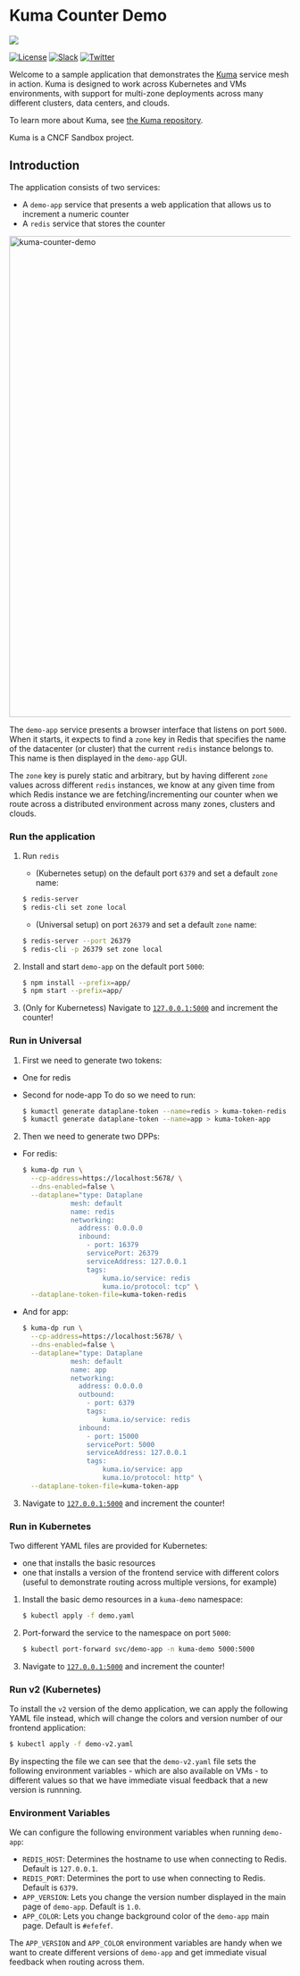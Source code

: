 # Kuma Counter Demo

[![][kuma-logo]][kuma-url]

[![License](https://img.shields.io/badge/License-Apache%202.0-blue.svg)](https://github.com/kumahq/kuma/blob/master/LICENSE)
[![Slack](https://chat.kuma.io/badge.svg)](https://chat.kuma.io/)
[![Twitter](https://img.shields.io/twitter/follow/KumaMesh.svg?style=social&label=Follow)](https://twitter.com/intent/follow?screen_name=KumaMesh)

Welcome to a sample application that demonstrates the [Kuma](https://kuma.io) service mesh in action. Kuma is designed to work across Kubernetes and VMs environments, with support for multi-zone deployments across many different clusters, data centers, and clouds.

To learn more about Kuma, see [the Kuma repository](https://github.com/kumahq/kuma).

Kuma is a CNCF Sandbox project.

## Introduction

The application consists of two services: 

- A `demo-app` service that presents a web application that allows us to increment a numeric counter 
- A `redis` service that stores the counter

<img width="861" alt="kuma-counter-demo" src="https://user-images.githubusercontent.com/964813/124640078-c5efce00-de41-11eb-9513-4e11b88ca64c.png">

The `demo-app` service presents a browser interface that listens on port `5000`. When it starts, it expects to find a `zone` key in Redis that specifies the name of the datacenter (or cluster) that the current `redis` instance belongs to. This name is then displayed in the `demo-app` GUI.

The `zone` key is purely static and arbitrary, but by having different `zone` values across different `redis` instances, we know at any given time from which Redis instance we are fetching/incrementing our counter when we route across a distributed environment across many zones, clusters and clouds.

### Run the application

1.  Run `redis` 

    - (Kubernetes setup) on the default port `6379`  and set a default `zone` name:

    ```sh
    $ redis-server
    $ redis-cli set zone local
    ```

    - (Universal setup) on port `26379` and set a default `zone` name:

     ```sh
    $ redis-server --port 26379
    $ redis-cli -p 26379 set zone local
    ```

2.  Install and start `demo-app` on the default port `5000`:

    ```sh
    $ npm install --prefix=app/
    $ npm start --prefix=app/
    ```

3.  (Only for Kubernetess) Navigate to [`127.0.0.1:5000`](http://127.0.0.1:5000) and increment the counter!


### Run in Universal

1. First we need to generate two tokens:
 - One for redis
 - Second for node-app
To do so we need to run:

    ```sh
    $ kumactl generate dataplane-token --name=redis > kuma-token-redis
    $ kumactl generate dataplane-token --name=app > kuma-token-app
    ```

2. Then we need to generate two DPPs:
- For redis:

    ```sh
    $ kuma-dp run \
      --cp-address=https://localhost:5678/ \
      --dns-enabled=false \
      --dataplane="type: Dataplane
                mesh: default
                name: redis
                networking: 
                  address: 0.0.0.0
                  inbound: 
                    - port: 16379
                    servicePort: 26379
                    serviceAddress: 127.0.0.1
                    tags: 
                        kuma.io/service: redis
                        kuma.io/protocol: tcp" \
      --dataplane-token-file=kuma-token-redis

    ```


- And for app:

    ```sh
    $ kuma-dp run \
      --cp-address=https://localhost:5678/ \
      --dns-enabled=false \
      --dataplane="type: Dataplane
                mesh: default
                name: app
                networking: 
                  address: 0.0.0.0
                  outbound:
                    - port: 6379
                    tags:
                        kuma.io/service: redis
                  inbound: 
                    - port: 15000
                    servicePort: 5000
                    serviceAddress: 127.0.0.1
                    tags: 
                        kuma.io/service: app
                        kuma.io/protocol: http" \
      --dataplane-token-file=kuma-token-app
    ```

3.  Navigate to [`127.0.0.1:5000`](http://127.0.0.1:5000) and increment the counter!

### Run in Kubernetes

Two different YAML files are provided for Kubernetes:

- one that installs the basic resources
- one that installs a version of the frontend service with different colors (useful to demonstrate routing across multiple versions, for example)

1.  Install the basic demo resources in a `kuma-demo` namespace:

    ```sh
    $ kubectl apply -f demo.yaml
    ```

1.  Port-forward the service to the namespace on port `5000`:

    ```sh
    $ kubectl port-forward svc/demo-app -n kuma-demo 5000:5000
    ```

1.  Navigate to [`127.0.0.1:5000`](http://127.0.0.1:5000) and increment the counter!

### Run v2 (Kubernetes)

To install the `v2` version of the demo application, we can apply the following YAML file instead, which will change the colors and version number of our frontend application:

```sh
$ kubectl apply -f demo-v2.yaml
```

By inspecting the file we can see that the `demo-v2.yaml` file sets the following environment variables - which are also available on VMs - to different values so that we have immediate visual feedback that a new version is runnning.

### Environment Variables

We can configure the following environment variables when running `demo-app`:

* `REDIS_HOST`: Determines the hostname to use when connecting to Redis. Default is `127.0.0.1`.
* `REDIS_PORT`: Determines the port to use when connecting to Redis. Default is `6379`.
* `APP_VERSION`: Lets you change the version number displayed in the main page of `demo-app`. Default is `1.0`.
* `APP_COLOR`: Lets you change background color of the `demo-app` main page. Default is `#efefef`.

The `APP_VERSION` and `APP_COLOR` environment variables are handy when we want to create different versions of `demo-app` and get immediate visual feedback when routing across them.

[kuma-url]: https://kuma.io/
[kuma-logo]: https://kuma-public-assets.s3.amazonaws.com/kuma-logo-v2.png
